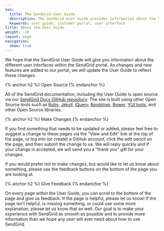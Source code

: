 ```yaml
---
seo:
  title: The SendGrid User Guide
  description: The SendGrid User Guide provides information about the SendGrid Customer Portal
  keywords: user guide, customer portal, user interface
title: About the User Guide
weight: -10
layout: page
navigation:
  show: true
---
```


We hope that the SendGrid User Guide will give you information about the different user interfaces within the SendGrid portal. As changes and new features are added to our portal, we will update the User Guide to reflect these changes. 

{% anchor h2 %}
Open Source
{% endanchor %}

All of the SendGrid documentation, including the User Guide is open source via our [SendGrid Docs GitHub repository](https://github.com/sendgrid/docs). 
The site is built using other Open Source tools such as [Ruby](https://www.ruby-lang.org/en/), [Jekyll](http://jekyllrb.com), 
[jQuery](https://jquery.com/), [Bootstrap](http://getbootstrap.com), [Bower](http://bower.io/), [YUI tools](http://yuilibrary.com/), 
and other Open Source libraries. 

{% anchor h2 %}
Make Changes
{% endanchor %}

If you find something that needs to be updated or added, please feel free to suggest a change to these pages via the “View and Edit” link at the top of the page, or log into (or create) a GitHub account, click the edit pencil on the page, and then submit the change to us. We will reply quickly and if your change is accepted, we will send you a “thank you” gift for your changes.  

If you would prefer not to make changes, but would like to let us know about something, please use the feedback buttons on the bottom of the page you are looking at.

{% anchor h2 %}
Give Feedback
{% endanchor %}

On every page within the User Guide, you can scroll to the bottom of the page and give us feedback. If the page is helpful, please let us know! If the page isn’t helpful, is missing something, or could use some more explanation, please let us know that as well. Our goal is to make your experience with SendGrid as smooth as possible and to provide more information than we hope any user will ever need about how to use SendGrid.